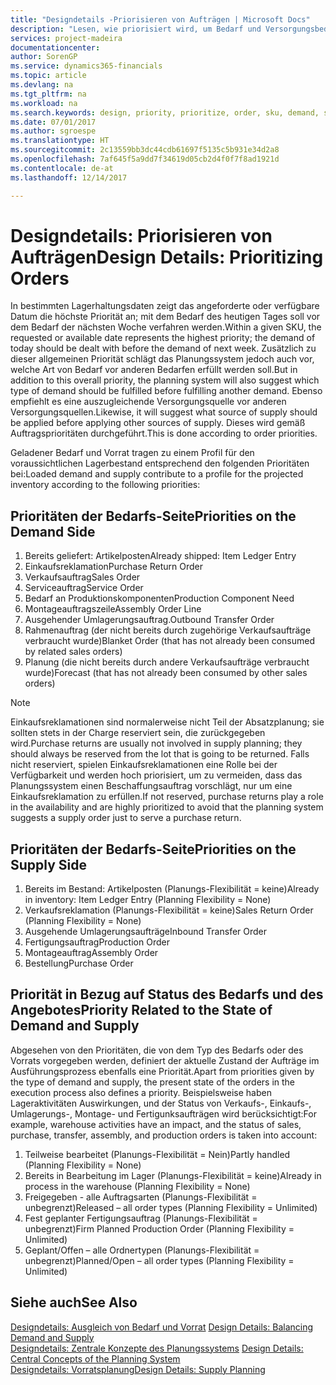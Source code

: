 ```yaml
---
title: "Designdetails -Priorisieren von Aufträgen | Microsoft Docs"
description: "Lesen, wie priorisiert wird, um Bedarf und Versorgungsbedarf zu erfüllen."
services: project-madeira
documentationcenter: 
author: SorenGP
ms.service: dynamics365-financials
ms.topic: article
ms.devlang: na
ms.tgt_pltfrm: na
ms.workload: na
ms.search.keywords: design, priority, prioritize, order, sku, demand, supply
ms.date: 07/01/2017
ms.author: sgroespe
ms.translationtype: HT
ms.sourcegitcommit: 2c13559bb3dc44cdb61697f5135c5b931e34d2a8
ms.openlocfilehash: 7af645f5a9dd7f34619d05cb2d4f0f7f8ad1921d
ms.contentlocale: de-at
ms.lasthandoff: 12/14/2017

---
```

# <a name="design-details-prioritizing-orders"></a><span data-ttu-id="c1ad0-103">Designdetails: Priorisieren von Aufträgen</span><span class="sxs-lookup"><span data-stu-id="c1ad0-103">Design Details: Prioritizing Orders</span></span>
<span data-ttu-id="c1ad0-104">In bestimmten Lagerhaltungsdaten zeigt das angeforderte oder verfügbare Datum die höchste Priorität an; mit dem Bedarf des heutigen Tages soll vor dem Bedarf der nächsten Woche verfahren werden.</span><span class="sxs-lookup"><span data-stu-id="c1ad0-104">Within a given SKU, the requested or available date represents the highest priority; the demand of today should be dealt with before the demand of next week.</span></span> <span data-ttu-id="c1ad0-105">Zusätzlich zu dieser allgemeinen Priorität schlägt das Planungssystem jedoch auch vor, welche Art von Bedarf vor anderen Bedarfen erfüllt werden soll.</span><span class="sxs-lookup"><span data-stu-id="c1ad0-105">But in addition to this overall priority, the planning system will also suggest which type of demand should be fulfilled before fulfilling another demand.</span></span> <span data-ttu-id="c1ad0-106">Ebenso empfiehlt es eine auszugleichende Versorgungsquelle vor anderen Versorgungsquellen.</span><span class="sxs-lookup"><span data-stu-id="c1ad0-106">Likewise, it will suggest what source of supply should be applied before applying other sources of supply.</span></span> <span data-ttu-id="c1ad0-107">Dieses wird gemäß Auftragsprioritäten durchgeführt.</span><span class="sxs-lookup"><span data-stu-id="c1ad0-107">This is done according to order priorities.</span></span>  
  
<span data-ttu-id="c1ad0-108">Geladener Bedarf und Vorrat tragen zu einem Profil für den voraussichtlichen Lagerbestand entsprechend den folgenden Prioritäten bei:</span><span class="sxs-lookup"><span data-stu-id="c1ad0-108">Loaded demand and supply contribute to a profile for the projected inventory according to the following priorities:</span></span>  
  
## <a name="priorities-on-the-demand-side"></a><span data-ttu-id="c1ad0-109">Prioritäten der Bedarfs-Seite</span><span class="sxs-lookup"><span data-stu-id="c1ad0-109">Priorities on the Demand Side</span></span>  
1. <span data-ttu-id="c1ad0-110">Bereits geliefert: Artikelposten</span><span class="sxs-lookup"><span data-stu-id="c1ad0-110">Already shipped: Item Ledger Entry</span></span>  
2. <span data-ttu-id="c1ad0-111">Einkaufsreklamation</span><span class="sxs-lookup"><span data-stu-id="c1ad0-111">Purchase Return Order</span></span>  
3. <span data-ttu-id="c1ad0-112">Verkaufsauftrag</span><span class="sxs-lookup"><span data-stu-id="c1ad0-112">Sales Order</span></span>  
4. <span data-ttu-id="c1ad0-113">Serviceauftrag</span><span class="sxs-lookup"><span data-stu-id="c1ad0-113">Service Order</span></span>  
5. <span data-ttu-id="c1ad0-114">Bedarf an Produktionskomponenten</span><span class="sxs-lookup"><span data-stu-id="c1ad0-114">Production Component Need</span></span>  
6. <span data-ttu-id="c1ad0-115">Montageauftragszeile</span><span class="sxs-lookup"><span data-stu-id="c1ad0-115">Assembly Order Line</span></span>  
7. <span data-ttu-id="c1ad0-116">Ausgehender Umlagerungsauftrag.</span><span class="sxs-lookup"><span data-stu-id="c1ad0-116">Outbound Transfer Order</span></span>  
8. <span data-ttu-id="c1ad0-117">Rahmenauftrag (der nicht bereits durch zugehörige Verkaufsaufträge verbraucht wurde)</span><span class="sxs-lookup"><span data-stu-id="c1ad0-117">Blanket Order (that has not already been consumed by related sales orders)</span></span>  
9. <span data-ttu-id="c1ad0-118">Planung (die nicht bereits durch andere Verkaufsaufträge verbraucht wurde)</span><span class="sxs-lookup"><span data-stu-id="c1ad0-118">Forecast (that has not already been consumed by other sales orders)</span></span>  
  
> [!NOTE]  
>  <span data-ttu-id="c1ad0-119">Einkaufsreklamationen sind normalerweise nicht Teil der Absatzplanung; sie sollten stets in der Charge reserviert sein, die zurückgegeben wird.</span><span class="sxs-lookup"><span data-stu-id="c1ad0-119">Purchase returns are usually not involved in supply planning; they should always be reserved from the lot that is going to be returned.</span></span> <span data-ttu-id="c1ad0-120">Falls nicht reserviert, spielen Einkaufsreklamationen eine Rolle bei der Verfügbarkeit und werden hoch priorisiert, um zu vermeiden, dass das Planungssystem einen Beschaffungsauftrag vorschlägt, nur um eine Einkaufsreklamation zu erfüllen.</span><span class="sxs-lookup"><span data-stu-id="c1ad0-120">If not reserved, purchase returns play a role in the availability and are highly prioritized to avoid that the planning system suggests a supply order just to serve a purchase return.</span></span>  
  
## <a name="priorities-on-the-supply-side"></a><span data-ttu-id="c1ad0-121">Prioritäten der Bedarfs-Seite</span><span class="sxs-lookup"><span data-stu-id="c1ad0-121">Priorities on the Supply Side</span></span>  
1. <span data-ttu-id="c1ad0-122">Bereits im Bestand: Artikelposten (Planungs-Flexibilität = keine)</span><span class="sxs-lookup"><span data-stu-id="c1ad0-122">Already in inventory: Item Ledger Entry (Planning Flexibility = None)</span></span>  
2. <span data-ttu-id="c1ad0-123">Verkaufsreklamation (Planungs-Flexibilität = keine)</span><span class="sxs-lookup"><span data-stu-id="c1ad0-123">Sales Return Order (Planning Flexibility = None)</span></span>  
3. <span data-ttu-id="c1ad0-124">Ausgehende Umlagerungsaufträge</span><span class="sxs-lookup"><span data-stu-id="c1ad0-124">Inbound Transfer Order</span></span>  
4. <span data-ttu-id="c1ad0-125">Fertigungsauftrag</span><span class="sxs-lookup"><span data-stu-id="c1ad0-125">Production Order</span></span>  
5. <span data-ttu-id="c1ad0-126">Montageauftrag</span><span class="sxs-lookup"><span data-stu-id="c1ad0-126">Assembly Order</span></span>  
6. <span data-ttu-id="c1ad0-127">Bestellung</span><span class="sxs-lookup"><span data-stu-id="c1ad0-127">Purchase Order</span></span>  
  
## <a name="priority-related-to-the-state-of-demand-and-supply"></a><span data-ttu-id="c1ad0-128">Priorität in Bezug auf Status des Bedarfs und des Angebotes</span><span class="sxs-lookup"><span data-stu-id="c1ad0-128">Priority Related to the State of Demand and Supply</span></span>  
<span data-ttu-id="c1ad0-129">Abgesehen von den Prioritäten, die von dem Typ des Bedarfs oder des Vorrats vorgegeben werden, definiert der aktuelle Zustand der Aufträge im Ausführungsprozess ebenfalls eine Priorität.</span><span class="sxs-lookup"><span data-stu-id="c1ad0-129">Apart from priorities given by the type of demand and supply, the present state of the orders in the execution process also defines a priority.</span></span> <span data-ttu-id="c1ad0-130">Beispielsweise haben Lageraktivitäten Auswirkungen, und der Status von Verkaufs-, Einkaufs-, Umlagerungs-, Montage- und Fertigunksaufträgen wird berücksichtigt:</span><span class="sxs-lookup"><span data-stu-id="c1ad0-130">For example, warehouse activities have an impact, and the status of sales, purchase, transfer, assembly, and production orders is taken into account:</span></span>  
  
1. <span data-ttu-id="c1ad0-131">Teilweise bearbeitet (Planungs-Flexibilität = Nein)</span><span class="sxs-lookup"><span data-stu-id="c1ad0-131">Partly handled (Planning Flexibility = None)</span></span>  
2. <span data-ttu-id="c1ad0-132">Bereits in Bearbeitung im Lager (Planungs-Flexibilität = keine)</span><span class="sxs-lookup"><span data-stu-id="c1ad0-132">Already in process in the warehouse (Planning Flexibility = None)</span></span>  
3. <span data-ttu-id="c1ad0-133">Freigegeben - alle Auftragsarten (Planungs-Flexibilität = unbegrenzt)</span><span class="sxs-lookup"><span data-stu-id="c1ad0-133">Released – all order types (Planning Flexibility = Unlimited)</span></span>  
4. <span data-ttu-id="c1ad0-134">Fest geplanter Fertigungsauftrag (Planungs-Flexibilität = unbegrenzt)</span><span class="sxs-lookup"><span data-stu-id="c1ad0-134">Firm Planned Production Order (Planning Flexibility = Unlimited)</span></span>  
5. <span data-ttu-id="c1ad0-135">Geplant/Offen – alle Ordnertypen (Planungs-Flexibilität = unbegrenzt)</span><span class="sxs-lookup"><span data-stu-id="c1ad0-135">Planned/Open – all order types (Planning Flexibility = Unlimited)</span></span>  
  
## <a name="see-also"></a><span data-ttu-id="c1ad0-136">Siehe auch</span><span class="sxs-lookup"><span data-stu-id="c1ad0-136">See Also</span></span>  
<span data-ttu-id="c1ad0-137">[Designdetails: Ausgleich von Bedarf und Vorrat](design-details-balancing-demand-and-supply.md) </span><span class="sxs-lookup"><span data-stu-id="c1ad0-137">[Design Details: Balancing Demand and Supply](design-details-balancing-demand-and-supply.md) </span></span>  
<span data-ttu-id="c1ad0-138">[Designdetails: Zentrale Konzepte des Planungssystems](design-details-central-concepts-of-the-planning-system.md) </span><span class="sxs-lookup"><span data-stu-id="c1ad0-138">[Design Details: Central Concepts of the Planning System](design-details-central-concepts-of-the-planning-system.md) </span></span>  
[<span data-ttu-id="c1ad0-139">Designdetails: Vorratsplanung</span><span class="sxs-lookup"><span data-stu-id="c1ad0-139">Design Details: Supply Planning</span></span>](design-details-supply-planning.md)
